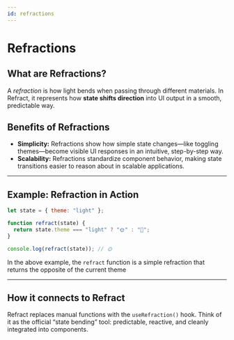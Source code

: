 ```yaml
---
id: refractions
---
```

# Refractions

## What are Refractions?

A *refraction* is how light bends when passing through different materials. In Refract, it represents how **state shifts direction** into UI output in a smooth, predictable way.

## Benefits of Refractions

- **Simplicity:** Refractions show how simple state changes—like toggling themes—become visible UI responses in an intuitive, step-by-step way.
- **Scalability:** Refractions standardize component behavior, making state transitions easier to reason about in scalable applications.

---

## Example: Refraction in Action

```js
let state = { theme: "light" };

function refract(state) {
  return state.theme === "light" ? "🌞" : "🌙";
}

console.log(refract(state)); // 🌞
```

In the above example, the `refract` function is a simple refraction that returns the opposite of the current theme

---

## How it connects to Refract

Refract replaces manual functions with the `useRefraction()` hook. Think of it as the official “state bending” tool: predictable, reactive, and cleanly integrated into components.
